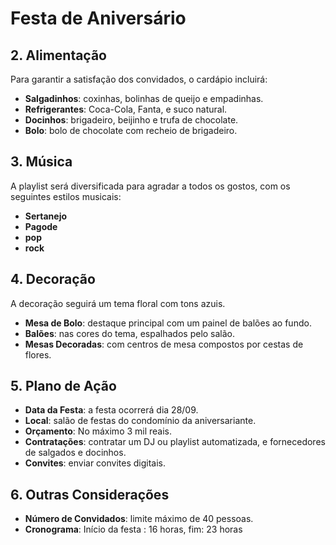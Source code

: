 # Festa de Aniversário


## 2. Alimentação
Para garantir a satisfação dos convidados, o cardápio incluirá:
- **Salgadinhos**: coxinhas, bolinhas de queijo e empadinhas.
- **Refrigerantes**: Coca-Cola, Fanta, e suco natural.
- **Docinhos**: brigadeiro, beijinho e trufa de chocolate.
- **Bolo**: bolo de chocolate com recheio de brigadeiro.

## 3. Música
A playlist será diversificada para agradar a todos os gostos, com os seguintes estilos musicais:
- **Sertanejo**
- **Pagode**
- **pop**
- **rock**

## 4. Decoração
A decoração seguirá um tema floral com tons azuis.
- **Mesa de Bolo**: destaque principal com um painel de balões ao fundo.
- **Balões**: nas cores do tema, espalhados pelo salão.
- **Mesas Decoradas**: com centros de mesa compostos por cestas de flores.

## 5. Plano de Ação
- **Data da Festa**: a festa ocorrerá dia 28/09.
- **Local**: salão de festas do condomínio da aniversariante.
- **Orçamento**: No máximo 3 mil reais.
- **Contratações**: contratar um DJ ou playlist automatizada, e fornecedores de salgados e docinhos.
- **Convites**: enviar convites digitais.

## 6. Outras Considerações
- **Número de Convidados**: limite máximo de 40 pessoas.
- **Cronograma**: Início da festa : 16 horas, fim: 23 horas


